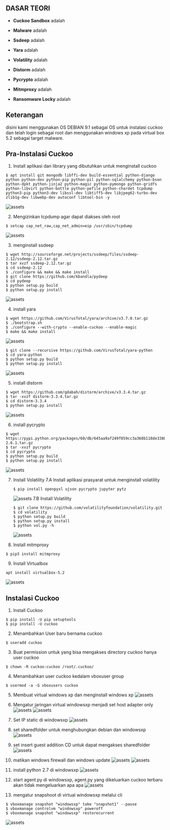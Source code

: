 ## DASAR TEORI
* **Cuckoo Sandbox** adalah 

* **Malware** adalah 

* **Ssdeep** adalah 

* **Yara** adalah 

* **Volatility** adalah 

* **Distorm** adalah 

* **Pycrypto** adalah 

* **Mitmproxy** adalah 

* **Ransomware Locky** adalah

## Keterangan
disini kami menggunakan OS DEBIAN 9.1 sebagai OS untuk instalasi cuckoo dan telah login sebagai root dan menggunakan windows xp pada virtual box 5.2 sebagai target malware.

## Pra-Instalasi Cuckoo
  1. Install aplikasi dan library yang dibutuhkan untuk menginstall cuckoo
  ```
  $ apt install git mongodb libffi-dev build-essential python-django python python-dev python-pip python-pil python-sqlalchemy python-bson python-dpkt python-jinja2 python-magic python-pymongo python-gridfs python-libvirt python-bottle python-pefile python-chardet tcpdump python3-pip python3-dev libssl-dev libtiff5-dev libjpeg62-turbo-dev zlib1g-dev libwebp-dev autoconf libtool-bin -y
  ```
  ![assets](assets/pic/1.png)

  2. Mengizinkan tcpdump agar dapat diakses oleh root
  ```
  $ setcap cap_net_raw,cap_net_admin=eip /usr/sbin/tcpdump
  ```
 ![assets](assets/pic/2.png)
 
  3. menginstall ssdeep
  ```
  $ wget http://sourceforge.net/projects/ssdeep/files/ssdeep-2.12/ssdeep-2.12.tar.gz
  $ tar xvzf ssdeep-2.12.tar.gz
  $ cd ssdeep-2.12
  $ ./configure && make && make install
  $ git clone https://github.com/kbandla/pydeep
  $ cd pydeep
  $ python setup.py build
  $ python setup.py install
  ```
  ![assets](assets/pic/3.png)
  
  4. install yara
  ```
  $ wget https://github.com/VirusTotal/yara/archive/v3.7.0.tar.gz
  $ ./bootstrap.sh
  $ ./configure --with-crypto --enable-cuckoo --enable-magic
  $ make && make install
  ```
  ![assets](assets/pic/4.png)
  ```
  $ git clone --recursive https://github.com/VirusTotal/yara-python
  $ cd yara-python
  $ python setup.py build
  $ python setup.py install
  ```
  ![assets](assets/pic/5.png)
  
  5. install distorm
  ```
  $ wget https://github.com/gdabah/distorm/archive/v3.3.4.tar.gz
  $ tar -xvzf distorm-3.3.4.tar.gz
  $ cd distorm-3.3.4
  $ python setup.py install
  ```
  ![assets](assets/pic/55.png)
  
  6. install pycrypto
  ```
  $ wget https://pypi.python.org/packages/60/db/645aa9af249f059cc3a368b118de33889219e0362141e75d4eaf6f80f163/pycrypto-2.6.1.tar.gz
  $ tar -xvzf pycrypto
  $ cd pycrypto
  $ python setup.py build
  $ python setup.py install
  ```
  ![assets](assets/pic/56.png)
  
  7. Install Volatility
    7.A Install aplikasi prasyarat untuk menginstall volatility
        ```
        $ pip install openpyxl ujson pycrypto jupyter pytz
        ```
        ![assets](assets/pic/7.png)
    7.B Install Volatility
        ```
        $ git clone https://github.com/volatilityfoundation/volatility.git
        $ cd volatility
        $ python setup.py build
        $ python setup.py install
        $ python vol.py -h
        ```
        ![assets](assets/pic/6.png)
    
  8. Install mitmproxy
  ```
  $ pip3 install mitmproxy
  ```
   
  9. Install Virtualbox
  ```
  apt install virtualbox-5.2
  ```
  ![assets](assets/pic/9.png)
   
## Instalasi Cuckoo
  1. Install Cuckoo
  ```
  $ pip install -U pip setuptools
  $ pip install -U cuckoo
  ```
  
  2. Menambahkan User baru bernama cuckoo
  ```
  $ useradd cuckoo
  ```
  
  3. Buat permission untuk yang bisa mengakses directory cuckoo hanya user cuckoo
  ```
  $ chown -R cuckoo:cuckoo /root/.cuckoo/
  ```
  
  4. Menambahkan user cuckoo kedalam vboxuser group
  ```
  $ usermod -a -G vboxusers cuckoo
  ```
  
  5. Membuat virtual windows xp dan menginstall windows xp
  ![assets](assets/pic/11.png)
  
  6. Mengatur jaringan virtual windowsxp menjadi set host adapter only
  ![assets](assets/pic/13.png)
  ![assets](assets/pic/12.png)
  
  7. Set IP static di windowsxp
  ![assets](assets/pic/14.png)
  
  8. set sharedfolder untuk menghubungkan debian dan windowsxp
  ![assets](assets/pic/15.png)
  
  9. set insert guest addition CD untuk dapat mengakses sharedfolder
  ![assets](assets/pic/16.png)
  
  10. matikan windows firewall dan windows update
  ![assets](assets/pic/17.png)
  ![assets](assets/pic/18.png)
  
  11. install python 2.7 di windowsxp
  ![assets](assets/pic/10.png)
  
  12. start agent.py di windowsxp, agent.py yang dikeluarkan cuckoo terbaru akan tidak mengeluarkan apa apa
  ![assets](assets/pic/19.png)
  
  13. mengatur snapshoot di virtual windowsxp melalui cli
  ```
  $ vboxmanage snapshot "windowsxp" take "snapshot1" --pause
  $ vboxmanage controlvm "windowsxp" poweroff
  $ vboxmanage snapshot "windowsxp" restorecurrent
  ```
   ![assets](assets/pic/20.png)
